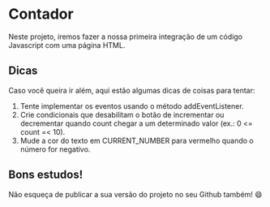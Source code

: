 # Contador
Neste projeto, iremos fazer a nossa primeira integração de um código Javascript com uma página HTML.

## Dicas
Caso você queira ir além, aqui estão algumas dicas de coisas para tentar:

1. Tente implementar os eventos usando o método addEventListener.
2. Crie condicionais que desabilitam o botão de incrementar ou decrementar quando count chegar a um determinado valor (ex.: 0 <= count =< 10).
3. Mude a cor do texto em CURRENT_NUMBER para vermelho quando o número for negativo.

## Bons estudos!
Não esqueça de publicar a sua versão do projeto no seu Github também! 😄